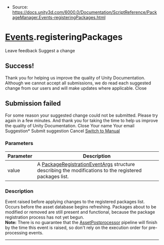 * Source: https://docs.unity3d.com/6000.0/Documentation/ScriptReference/PackageManager.Events-registeringPackages.html

#  [Events](https://docs.unity3d.com/6000.0/Documentation/ScriptReference/PackageManager.Events.html).registeringPackages
Leave feedback
Suggest a change
## Success!
Thank you for helping us improve the quality of Unity Documentation. Although we cannot accept all submissions, we do read each suggested change from our users and will make updates where applicable.
Close
## Submission failed
For some reason your suggested change could not be submitted. Please <a>try again</a> in a few minutes. And thank you for taking the time to help us improve the quality of Unity Documentation.
Close
Your name Your email Suggestion* Submit suggestion
Cancel
[Switch to Manual](https://docs.unity3d.com/6000.0/Documentation/Manual/class-PackageManager.html "Go to PackageManager Component in the Manual")
### Parameters
Parameter | Description  
---|---  
value | A [PackageRegistrationEventArgs](https://docs.unity3d.com/6000.0/Documentation/ScriptReference/PackageManager.PackageRegistrationEventArgs.html) structure describing the modifications to the registered packages list.  
### Description
Event raised before applying changes to the registered packages list.
Occurs before the asset database begins refreshing. Packages about to be modified or removed are still present and functional, because the package registration process has not yet begun.   
**Note:** There is no guarantee that the [AssetPostprocessor](https://docs.unity3d.com/6000.0/Documentation/ScriptReference/AssetPostprocessor.html) pipeline will finish by the time this event is raised, so don't rely on the execution order for pre-processing events.
* * *
